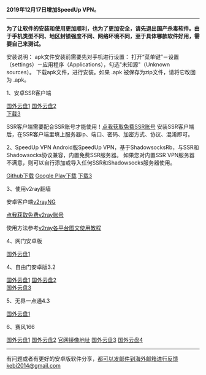 **2019年12月17日增加SpeedUp VPN。**

***

**为了让软件的安装和使用更加顺利，也为了更加安全，请先退出国产杀毒软件。由于手机类型不同、地区封锁强度不同、网络环境不同，至于具体哪款软件好用，需要自己来测试。**

安装说明：
apk文件安装前需要先对手机进行设置： 打开“菜单键”－设置（settings）－应用程序（Applications），勾选"未知源"（Unknown sources）。
下载apk文件，进行安装。如果 .apk 被保存为zip文件，请将它改回为 .apk。

1、安卓SSR客户端 

[国外云盘1](http://108.61.224.82/lib1/shadowsocksr-release.apk) 
[国外云盘2](https://github.com/shadowsocksr-backup/shadowsocksr-android/releases/download/3.4.0.8/shadowsocksr-release.apk)  
[下载3](http://www.mediafire.com/folder/bvv9mo4ym9bc7/Andriod)

SSR客户端需要配合SSR账号才能使用！[点我获取免费SSR账号](https://github.com/Alvin9999/new-pac/wiki/ss%E5%85%8D%E8%B4%B9%E8%B4%A6%E5%8F%B7) 安装SSR客户端后，在SSR客户端里填上服务器ip、端口、密码、加密方式、协议、混淆即可。

2、SpeedUp VPN
Android版SpeedUp VPN，基于ShadowsocksRb，与SSR和Shadowsocks协议兼容，内置免费SSR服务器。 如果您对内置SSR VPN服务器不满意，则可以自行添加或导入任何SSR和Shadowsocks服务器使用。

[Github下载](https://github.com/bannedbook/SpeedUp.VPN/releases) 
[Google Play下载](https://play.google.com/store/apps/details?id=free.ssr.proxy.SpeedUp.VPN) 
[下载3](http://www.mediafire.com/folder/bvv9mo4ym9bc7/Andriod)

3、使用v2ray翻墙

安卓客户端[v2rayNG](https://github.com/2dust/v2rayNG/releases)

[点我获取免费v2ray账号](https://github.com/Alvin9999/new-pac/wiki/v2ray%E5%85%8D%E8%B4%B9%E8%B4%A6%E5%8F%B7) 

使用方法参考[v2ray各平台图文使用教程](https://github.com/Alvin9999/new-pac/wiki/v2ray%E5%90%84%E5%B9%B3%E5%8F%B0%E5%9B%BE%E6%96%87%E4%BD%BF%E7%94%A8%E6%95%99%E7%A8%8B)

4、网门安卓版 

[国外云盘1](http://108.61.224.82/lib1/98IWdI.apk) 

4、自由门安卓版3.2 

[国外云盘1](http://108.61.224.82/lib1/fgma.apk)
[国外云盘2](https://git.io/fgma )   
[国外云盘3](https://yadi.sk/d/WMs0DsR63PruF8) 

5、无界一点通4.3  

[国外云盘1](http://108.61.224.82/lib1/um4.1.apk) 

6、赛风166  

[国外云盘1](http://108.61.224.82/lib1/PsiphonAndroid.apk) 
[国外云盘2](https://s3.amazonaws.com/psiphon/web/mjr4-p23r-puwl/PsiphonAndroid.apk) 
[官网镜像地址](https://s3.amazonaws.com/psiphon/web/mjr4-p23r-puwl/zh/download.html) 
[国外云盘3](https://nofile.io/f/uHMKa56Ffpr/PsiphonAndroid.apk)
[国外云盘4](https://yadi.sk/d/NYjNdUPL3PruLD) 

***

有问题或者有更好的安卓版软件分享，都可以发邮件到海外邮箱进行反馈kebi2014@gmail.com